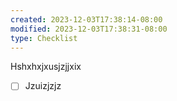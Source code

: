 ```yaml
---
created: 2023-12-03T17:38:14-08:00
modified: 2023-12-03T17:38:31-08:00
type: Checklist
---
```


Hshxhxjxusjzjjxix
- [ ] Jzuizjzjz
